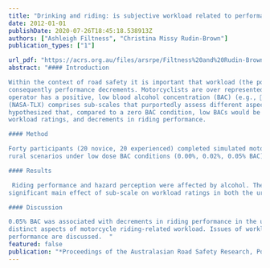 ```yaml
---
title: "Drinking and riding: is subjective workload related to performance?"
date: 2012-01-01
publishDate: 2020-07-26T18:45:18.538913Z
authors: ["Ashleigh Filtness", "Christina Missy Rudin-Brown"]
publication_types: ["1"]

url_pdf: "https://acrs.org.au/files/arsrpe/Filtness%20and%20Rudin-Brown%20-%20Drinking%20and%20riding%20is%20subjective%20workload%20related%20to%20performance.pdf"
abstract: "#### Introduction

Within the context of road safety it is important that workload (the portion of a driver‟s resources expended to perform a task) remains at a manageable level, preventing overloading and
consequently performance decrements. Motorcyclists are over represented in crash statistics where the vehicle
operator has a positive, low blood alcohol concentration (BAC) (e.g., 0.05%). The NASA task load index
(NASA-TLX) comprises sub-scales that purportedly assess different aspects of subjective workload. It was
hypothesized that, compared to a zero BAC condition, low BACs would be associated with increases in
workload ratings, and decrements in riding performance.

#### Method

Forty participants (20 novice, 20 experienced) completed simulated motorcycle rides in urban and
rural scenarios under low dose BAC conditions (0.00%, 0.02%, 0.05% BAC), while completing a safety relevant peripheral detection task (PDT). Six sub-scales of the NASA-TLX were completed after each ride. Riding performance was assessed using standard deviation of lateral position (SDLP). Hazard perception was assessed by response time to the PDT.

#### Results

 Riding performance and hazard perception were affected by alcohol. There was a significant increase in SDLP in the urban scenario and of PDT reaction time in the rural scenario under 0.05% BAC compared to 0.00% BAC. Overall NASA-TLX score increased at 0.02% and 0.05% BAC in the urban environment only, with a trend for novices to rate workload higher than experienced riders. There was a
significant main effect of sub-scale on workload ratings in both the urban and rural scenarios.

#### Discussion

0.05% BAC was associated with decrements in riding performance in the urban environment, decrements in hazard perception in the rural environment, and increases in overall ratings of subjective workload in the urban environment. The workload sub-scales of the NASA-TLX appear to be measuring
distinct aspects of motorcycle riding-related workload. Issues of workload and alcohol impaired riding
performance are discussed.  "
featured: false
publication: "*Proceedings of the Australasian Road Safety Research, Policing and Education Conference 2012:*"
---
```


